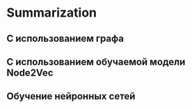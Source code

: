 # Summarization
## С использованием графа

## С использованием обучаемой модели Node2Vec

## Обучение нейронных сетей
